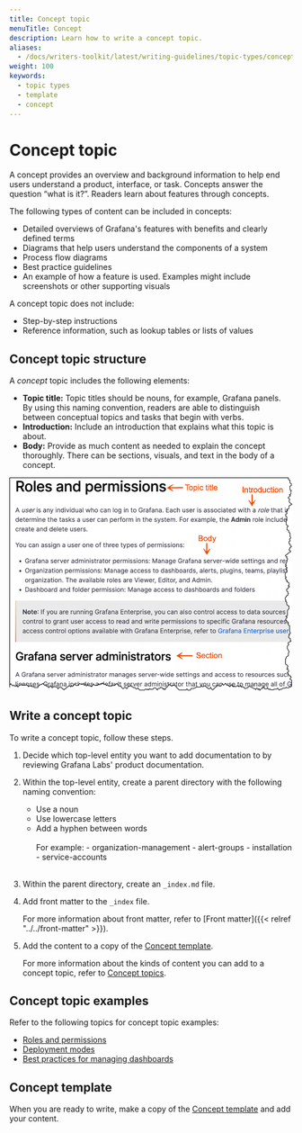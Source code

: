 ```yaml
---
title: Concept topic
menuTitle: Concept
description: Learn how to write a concept topic.
aliases:
  - /docs/writers-toolkit/latest/writing-guidelines/topic-types/concept/
weight: 100
keywords:
  - topic types
  - template
  - concept
---
```


# Concept topic

A concept provides an overview and background information to help end users understand a product, interface, or task. Concepts answer the question “what is it?”. Readers learn about features through concepts.

The following types of content can be included in concepts:

- Detailed overviews of Grafana's features with benefits and clearly defined terms
- Diagrams that help users understand the components of a system
- Process flow diagrams
- Best practice guidelines
- An example of how a feature is used. Examples might include screenshots or other supporting visuals

A concept topic does not include:

- Step-by-step instructions
- Reference information, such as lookup tables or lists of values

## Concept topic structure

A _concept_ topic includes the following elements:

- **Topic title:** Topic titles should be nouns, for example, Grafana panels. By using this naming convention, readers are able to distinguish between conceptual topics and tasks that begin with verbs.
- **Introduction:** Include an introduction that explains what this topic is about.
- **Body:** Provide as much content as needed to explain the concept thoroughly. There can be sections, visuals, and text in the body of a concept.

![Concept structure](concept.png)

## Write a concept topic

To write a concept topic, follow these steps.

1. Decide which top-level entity you want to add documentation to by reviewing Grafana Labs' product documentation.
1. Within the top-level entity, create a parent directory with the following naming convention:

   - Use a noun
   - Use lowercase letters
   - Add a hyphen between words
     <br>
     <br>
     For example: - organization-management - alert-groups - installation - service-accounts
     <br>
     <br>

1. Within the parent directory, create an `_index.md` file.
1. Add front matter to the `_index` file.

   For more information about front matter, refer to [Front matter]({{< relref "../../front-matter" >}}).

1. Add the content to a copy of the [Concept template](https://github.com/grafana/writers-toolkit/blob/main/docs/static/templates/concept-template.md).

   For more information about the kinds of content you can add to a concept topic, refer to [Concept topics](#concept-topic).

## Concept topic examples

Refer to the following topics for concept topic examples:

- [Roles and permissions](/docs/grafana/latest/administration/roles-and-permissions/)
- [Deployment modes](/docs/loki/next/fundamentals/architecture/deployment-modes/)
- [Best practices for managing dashboards](/docs/grafana/latest/best-practices/best-practices-for-managing-dashboards/)

## Concept template

When you are ready to write, make a copy of the [Concept template](https://github.com/grafana/writers-toolkit/blob/main/docs/static/templates/concept-template.md) and add your content.
